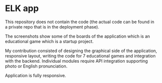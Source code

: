 # ELK app

This repository does not contain the code (the actual code can be found in a private repo that is in the deployment phase). 

The screenshots show some of the boards of the application which is an educational game which is a startup project. 

My contribution consisted of designing the graphical side of the application, responsive layout, writing the code for 7 educational games and integration with the backend. Individual modules require API integration supporting photo or English pronunciation.

Application is fully responsive.
